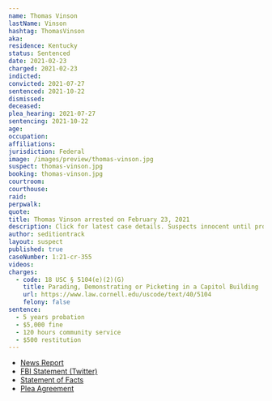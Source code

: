 ```yaml
---
name: Thomas Vinson
lastName: Vinson
hashtag: ThomasVinson
aka:
residence: Kentucky
status: Sentenced
date: 2021-02-23
charged: 2021-02-23
indicted:
convicted: 2021-07-27
sentenced: 2021-10-22
dismissed:
deceased:
plea_hearing: 2021-07-27
sentencing: 2021-10-22
age:
occupation:
affiliations:
jurisdiction: Federal
image: /images/preview/thomas-vinson.jpg
suspect: thomas-vinson.jpg
booking: thomas-vinson.jpg
courtroom:
courthouse:
raid:
perpwalk:
quote:
title: Thomas Vinson arrested on February 23, 2021
description: Click for latest case details. Suspects innocent until proven guilty.
author: seditiontrack
layout: suspect
published: true
caseNumber: 1:21-cr-355
videos:
charges:
  - code: 18 USC § 5104(e)(2)(G)
    title: Parading, Demonstrating or Picketing in a Capitol Building
    url: https://www.law.cornell.edu/uscode/text/40/5104
    felony: false
sentence:
  - 5 years probation
  - $5,000 fine
  - 120 hours community service
  - $500 restitution
---
```


- [News Report](https://www.kentucky.com/news/local/crime/article249457150.)
- [FBI Statement (Twitter)](https://twitter.com/FBILouisville/status/1364284639385378825)
- [Statement of Facts](https://www.justice.gov/usao-dc/case-multi-defendant/file/1418041/download)
- [Plea Agreement](https://www.justice.gov/usao-dc/case-multi-defendant/file/1418036/download)

